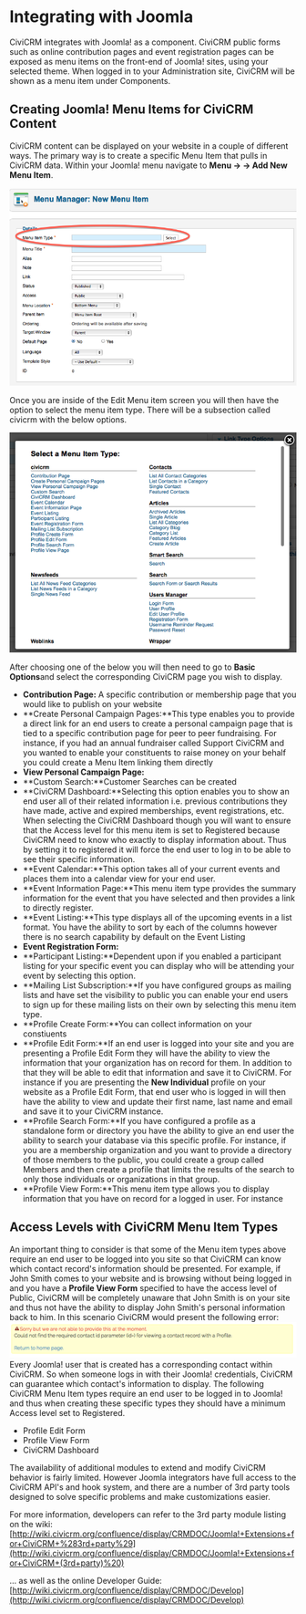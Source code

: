Integrating with Joomla
=======================

CiviCRM integrates with Joomla! as a component. CiviCRM public forms
such as online contribution pages and event registration pages can be
exposed as menu items on the front-end of Joomla! sites, using your
selected theme. When logged in to your Administration site, CiviCRM
will be shown as a menu item under Components.

Creating Joomla! Menu Items for CiviCRM Content
-----------------------------------------------

CiviCRM content can be displayed on your website in a couple of
different ways. The primary way is to create a specific Menu Item that
pulls in CiviCRM data. Within your Joomla! menu navigate to **Menu ->
<YourMenu> -> Add New Menu Item**.

![](/images/z_sprint14_Joomla!_Menu%20Item%20Type.png)

Once you are inside of the Edit Menu item screen you will then have the
option to select the menu item type. There will be a subsection called
civicrm with the below options.

![](/images/z_sprint14_joomla!_Civi_Options.png)

After choosing one of the below you will then need to go to **Basic
Options**and select the corresponding CiviCRM page you wish to display.



-   **Contribution Page:** A specific contribution or membership page
    that you would like to publish on your website
-   **Create Personal Campaign Pages:**This type enables you to provide
    a direct link for an end users to create a personal campaign page
    that is tied to a specific contribution page for peer to peer
    fundraising. For instance, if you had an annual fundraiser called
    Support CiviCRM and you wanted to enable your constituents to raise
    money on your behalf you could create a Menu Item linking them
    directly
-   **View Personal Campaign Page:**
-   **Custom Search:**Customer Searches can be created
-   **CiviCRM Dashboard:**Selecting this option enables you to show an
    end user all of their related information i.e. previous
    contributions they have made, active and expired memberships, event
    registrations, etc. When selecting the CiviCRM Dashboard though you
    will want to ensure that the Access level for this menu item is set
    to Registered because CiviCRM need to know who exactly to display
    information about. Thus by setting it to registered it will force
    the end user to log in to be able to see their specific
    information.
-   **Event Calendar:**This option takes all of your current events and
    places them into a calendar view for your end user.
-   **Event Information Page:**This menu item type provides the summary
    information for the event that you have selected and then provides a
    link to directly register.
-   **Event Listing:**This type displays all of the upcoming events in a
    list format. You have the ability to sort by each of the columns
    however there is no search capability by default on the Event
    Listing
-   **Event Registration Form:**
-   **Participant Listing:**Dependent upon if you enabled a participant
    listing for your specific event you can display who will be
    attending your event by selecting this option.
-   **Mailing List Subscription:**If you have configured groups as
    mailing lists and have set the visibility to public you can enable
    your end users to sign up for these mailing lists on their own by
    selecting this menu item type.
-   **Profile Create Form:**You can collect information on your
    constiuents
-   **Profile Edit Form:**If an end user is logged into your site and
    you are presenting a Profile Edit Form they will have the ability to
    view the information that your organization has on record for them.
    In addition to that they will be able to edit that information and
    save it to CiviCRM. For instance if you are presenting the **New
    Individual** profile on your website as a Profile Edit Form, that
    end user who is logged in will then have the ability to view and
    update their first name, last name and email and save it to your
    CiviCRM instance.
-   **Profile Search Form:**If you have configured a profile as a
    standalone form or directory you have the ability to give an end
    user the ability to search your database via this specific profile.
    For instance, if you are a membership organization and you want to
    provide a directory of those members to the public, you could create
    a group called Members and then create a profile that limits the
    results of the search to only those individuals or organizations in
    that group.
-   **Profile View Form:**This menu item type allows you to display
    information that you have on record for a logged in user. For
    instance

Access Levels with CiviCRM Menu Item Types
-------------------------------------------

An important thing to consider is that some of the Menu item types above
require an end user to be logged into you site so that CiviCRM can know
which contact record's information should be presented. For example, if
John Smith comes to your website and is browsing without being logged in
and you have a **Profile View Form** specified to have the access level
of Public, CiviCRM will be completely unaware that John Smith is on your
site and thus not have the ability to display John Smith's personal
information back to him. In this scenario CiviCRM would present the
following error:![](/images/z_sprint14_wordpress_error.png)Every Joomla!
user that is created has a corresponding contact within CiviCRM. So when
someone logs in with their Joomla! credentials, CiviCRM can guarantee
which contact's information to display. The following CiviCRM Menu Item
types require an end user to be logged in to Joomla! and thus when
creating these specific types they should have a minimum Access level
set to Registered.

-   Profile Edit Form
-   Profile View Form
-   CiviCRM Dashboard

The availability of additional modules to extend and modify CiviCRM
behavior is fairly limited. However Joomla integrators have full access
to the CiviCRM API's and hook system, and there are a number of 3rd
party tools designed to solve specific problems and make customizations
easier. 

For more information, developers can refer to the 3rd party module
listing on the wiki: 
[http://wiki.civicrm.org/confluence/display/CRMDOC/Joomla!+Extensions+for+CiviCRM+%283rd+party%29](http://wiki.civicrm.org/confluence/display/CRMDOC/Joomla!+Extensions+for+CiviCRM+(3rd+party)%20)

 
… as well as the online Developer Guide: 
[http://wiki.civicrm.org/confluence/display/CRMDOC/Develop](http://wiki.civicrm.org/confluence/display/CRMDOC/Develop)
